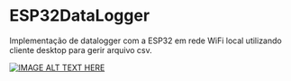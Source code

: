# ESP32DataLogger
Implementação de datalogger com a ESP32 em rede WiFi local utilizando cliente desktop para gerir arquivo csv.

[![IMAGE ALT TEXT HERE](https://img.youtube.com/vi/YOUTUBE_VIDEO_ID_HERE/0.jpg)](https://www.youtube.com/watch?v=J7ZxOtNb-WM)
